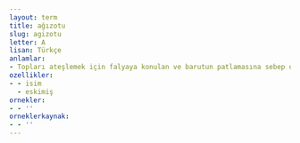 ```yaml
---
layout: term
title: ağızotu
slug: agizotu
letter: A
lisan: Türkçe
anlamlar:
- Topları ateşlemek için falyaya konulan ve barutun patlamasına sebep olan madde; yem, yemleme
ozellikler:
- - isim
  - eskimiş
ornekler:
- - ''
orneklerkaynak:
- - ''
---
```

